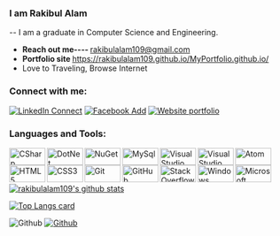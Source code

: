 ### I am Rakibul Alam
-- I am a graduate in Computer Science and Engineering.
- <strong>Reach out me----  </strong> rakibulalam109@gmail.com
- <strong>Portfolio site </strong> https://rakibulalam109.github.io/MyPortfolio.github.io/
-  Love to Traveling, Browse Internet
### Connect with me:
[![LinkedIn Connect](https://img.shields.io/badge/%20-Connect-black?color=14171A&labelColor=212121&logo=linkedin&logoColor=ffffff)](https://www.linkedin.com/in/rakibulalam109/) 
[![Facebook Add](https://img.shields.io/badge/%20-Follow-black?color=14171A&labelColor=1976d2&logo=facebook&logoColor=ffffff)](https://www.facebook.com/rakibul.alam.1048)
[![Website portfolio](https://img.shields.io/badge/%20-Follow-black?color=14171A&labelColor=1976d2&logo=website&logoColor=ffffff)](https://rakibulalam109.github.io/MyPortfolio.github.io/)
<br/>
### Languages and Tools:
<img align="left" alt="CSharp" height="31px" width="65px" src="https://img.shields.io/badge/C%23-239120?style=for-the-badge&logo=c-sharp&logoColor=white" />
<img align="left" alt="DotNet" height="31px" width="65px" src="https://img.shields.io/badge/.NET-5C2D91?style=for-the-badge&logo=.net&logoColor=white" />
<img align="left" alt="NuGet" height="31px" width="65px" src="https://img.shields.io/badge/NuGet-004880?style=for-the-badge&logo=nuget&logoColor=white" />
<img align="left" alt="MySql" height="31px" width="65px" src="https://img.shields.io/badge/MySQL-00000F?style=for-the-badge&logo=mysql&logoColor=white" />
<img align="left" alt="Visual Studio 2019" height="31px" width="65px" src="https://img.shields.io/badge/Visual_Studio_2019-5C2D91?style=for-the-badge&logo=visual%20studio&logoColor=white" />
<img align="left" alt="Visual Studio Code" height="31px" width="65px" src="https://img.shields.io/badge/Visual_Studio_Code-0078D4?style=for-the-badge&logo=visual%20studio%20code&logoColor=white" />
<img align="left" alt="Atom" height="31px" width="65px" src="https://img.shields.io/badge/Atom-66595C?style=for-the-badge&logo=Atom&logoColor=white" />
<img align="left" alt="HTML5" height="31px" width="65px" src="https://img.shields.io/badge/HTML5-E34F26?style=for-the-badge&logo=html5&logoColor=white" />
<img align="left" alt="CSS3" height="31px" width="65px" src="https://img.shields.io/badge/CSS3-1572B6?style=for-the-badge&logo=css3&logoColor=white" />
<img align="left" alt="Git" height="31px" width="65px" src="https://img.shields.io/badge/Git-F05032?style=for-the-badge&logo=git&logoColor=white" />
<img align="left" alt="GitHub" height="31px" width="65px" src="https://img.shields.io/badge/GitHub-100000?style=for-the-badge&logo=github&logoColor=white" />
<img align="left" alt="Stack Overflow" height="31px" width="65px" src="https://img.shields.io/badge/Stack_Overflow-FE7A16?style=for-the-badge&logo=stack-overflow&logoColor=white" />
<img align="left" alt="Windows" height="31px" width="65px" src="https://img.shields.io/badge/Windows-0078D6?style=for-the-badge&logo=windows&logoColor=white" />
<img align="left" alt="Microsoft Office" height="31px" width="65px" src="https://img.shields.io/badge/Microsoft_Office-D83B01?style=for-the-badge&logo=microsoft-office&logoColor=white" />
<br />
<br/>
<br/>

[![rakibulalam109's github stats](https://github-readme-stats.vercel.app/api?username=rakibulalam109&show_icons=true&theme=cobalt)](https://github.com/rakibulalam109/github-readme-stats)

[![Top Langs card](https://github-readme-stats.vercel.app/api/top-langs/?username=rakibulalam109&card_width=550&show_icons=true&theme=radical)](https://github.com/rakibulalam109)


![Github](https://visitor-badge.laobi.icu/badge?page_id=rakibulalam109)
[![Github](https://img.shields.io/github/followers/rakibulalam109?label=Follow&style=social)](https://github.com/rakibulalam109)
